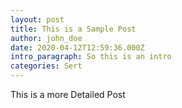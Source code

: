 ```yaml
---
layout: post
title: This is a Sample Post
author: john_doe
date: 2020-04-12T12:59:36.000Z
intro_paragraph: So this is an intro
categories: Sert
---
```

This is a more Detailed Post